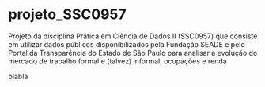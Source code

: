 # projeto_SSC0957
Projeto da disciplina Prática em Ciência de Dados II (SSC0957) que consiste em utilizar dados públicos disponibilizados pela Fundação SEADE e pelo Portal da Transparência do Estado de São Paulo para analisar a evolução do mercado de trabalho formal e (talvez) informal, ocupações e renda

blabla
